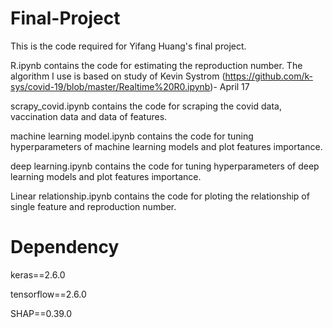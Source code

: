# Final-Project
This is the code required for Yifang Huang's final project. 

R.ipynb contains the code for estimating the reproduction number. The algorithm I use is based on study of Kevin Systrom (https://github.com/k-sys/covid-19/blob/master/Realtime%20R0.ipynb)- April 17

scrapy_covid.ipynb contains the code for scraping the covid data, vaccination data and data of features.

machine learning model.ipynb contains the code for tuning hyperparameters of machine learning models and plot features importance.

deep learning.ipynb contains the code for tuning hyperparameters of deep learning models and plot features importance.

Linear relationship.ipynb contains the code for ploting the relationship of single feature and reproduction number.
# Dependency
keras==2.6.0

tensorflow==2.6.0

SHAP==0.39.0
